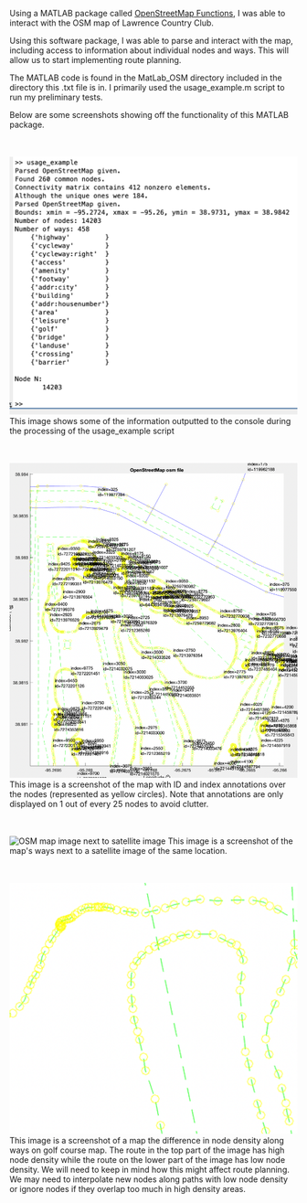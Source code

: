 Using a MATLAB package called [OpenStreetMap Functions](https://www.mathworks.com/matlabcentral/fileexchange/35819-openstreetmap-functions), I was able to interact with the OSM map of Lawrence Country Club.

Using this software package, I was able to parse and interact with the map, including access to information about individual nodes and ways.
This will allow us to start implementing route planning.

The MATLAB code is found in the MatLab_OSM directory included in the directory this .txt file is in.
I primarily used the usage_example.m script to run my preliminary tests.

Below are some screenshots showing off the functionality of this MATLAB package.

<br><br>![Console output](console.png "Console Output")
This image shows some of the information outputted to the console during the processing of the usage_example script

<br><br>![Map screenshot showing node ID and index annotations](Node_IDs.png "Node annotations")
This image is a screenshot of the map with ID and index annotations over the nodes (represented as yellow circles). Note that annotations are only displayed on 1 out of every 25 nodes to avoid clutter.

<br><br>![OSM map image next to satellite image](OSM_display.png "OSM map vs. Satellite Image")
This image is a screenshot of the map's ways next to a satellite image of the same location.

<br><br>![Map screenshot showing two routes, one with high density of nodes and one with low density of nodes](Node_density.png "Node density")
This image is a screenshot of a map the difference in node density along ways on golf course map. The route in the top part of the image has high node density while the route on the lower part of the image has low node density.
We will need to keep in mind how this might affect route planning. We may need to interpolate new nodes along paths with low node density or ignore nodes if they overlap too much in high density areas.